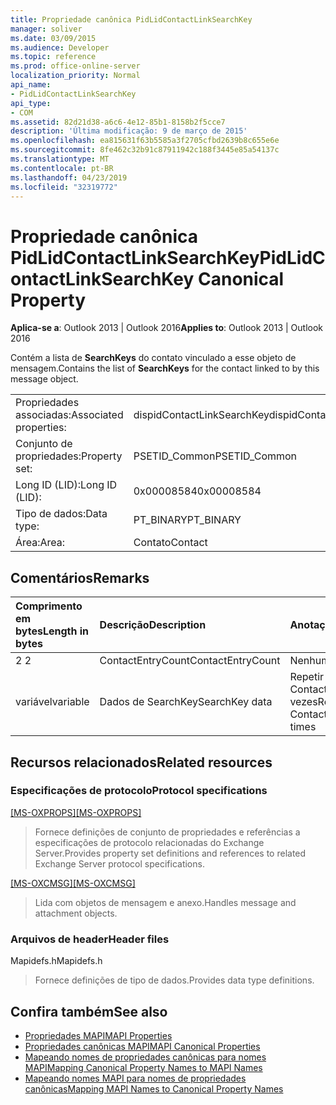 ```yaml
---
title: Propriedade canônica PidLidContactLinkSearchKey
manager: soliver
ms.date: 03/09/2015
ms.audience: Developer
ms.topic: reference
ms.prod: office-online-server
localization_priority: Normal
api_name:
- PidLidContactLinkSearchKey
api_type:
- COM
ms.assetid: 82d21d38-a6c6-4e12-85b1-8158b2f5cce7
description: 'Última modificação: 9 de março de 2015'
ms.openlocfilehash: ea815631f63b5585a3f2705cfbd2639b8c655e6e
ms.sourcegitcommit: 8fe462c32b91c87911942c188f3445e85a54137c
ms.translationtype: MT
ms.contentlocale: pt-BR
ms.lasthandoff: 04/23/2019
ms.locfileid: "32319772"
---
```

# <a name="pidlidcontactlinksearchkey-canonical-property"></a><span data-ttu-id="18c4c-103">Propriedade canônica PidLidContactLinkSearchKey</span><span class="sxs-lookup"><span data-stu-id="18c4c-103">PidLidContactLinkSearchKey Canonical Property</span></span>

<span data-ttu-id="18c4c-104">**Aplica-se a**: Outlook 2013 | Outlook 2016</span><span class="sxs-lookup"><span data-stu-id="18c4c-104">**Applies to**: Outlook 2013 | Outlook 2016</span></span> 
  
<span data-ttu-id="18c4c-105">Contém a lista de **SearchKeys** do contato vinculado a esse objeto de mensagem.</span><span class="sxs-lookup"><span data-stu-id="18c4c-105">Contains the list of **SearchKeys** for the contact linked to by this message object.</span></span> 
  
|||
|:-----|:-----|
|<span data-ttu-id="18c4c-106">Propriedades associadas:</span><span class="sxs-lookup"><span data-stu-id="18c4c-106">Associated properties:</span></span>  <br/> |<span data-ttu-id="18c4c-107">dispidContactLinkSearchKey</span><span class="sxs-lookup"><span data-stu-id="18c4c-107">dispidContactLinkSearchKey</span></span>  <br/> |
|<span data-ttu-id="18c4c-108">Conjunto de propriedades:</span><span class="sxs-lookup"><span data-stu-id="18c4c-108">Property set:</span></span>  <br/> |<span data-ttu-id="18c4c-109">PSETID_Common</span><span class="sxs-lookup"><span data-stu-id="18c4c-109">PSETID_Common</span></span>  <br/> |
|<span data-ttu-id="18c4c-110">Long ID (LID):</span><span class="sxs-lookup"><span data-stu-id="18c4c-110">Long ID (LID):</span></span>  <br/> |<span data-ttu-id="18c4c-111">0x00008584</span><span class="sxs-lookup"><span data-stu-id="18c4c-111">0x00008584</span></span>  <br/> |
|<span data-ttu-id="18c4c-112">Tipo de dados:</span><span class="sxs-lookup"><span data-stu-id="18c4c-112">Data type:</span></span>  <br/> |<span data-ttu-id="18c4c-113">PT_BINARY</span><span class="sxs-lookup"><span data-stu-id="18c4c-113">PT_BINARY</span></span>  <br/> |
|<span data-ttu-id="18c4c-114">Área:</span><span class="sxs-lookup"><span data-stu-id="18c4c-114">Area:</span></span>  <br/> |<span data-ttu-id="18c4c-115">Contato</span><span class="sxs-lookup"><span data-stu-id="18c4c-115">Contact</span></span>  <br/> |
   
## <a name="remarks"></a><span data-ttu-id="18c4c-116">Comentários</span><span class="sxs-lookup"><span data-stu-id="18c4c-116">Remarks</span></span>

|<span data-ttu-id="18c4c-117">**Comprimento em bytes**</span><span class="sxs-lookup"><span data-stu-id="18c4c-117">**Length in bytes**</span></span>|<span data-ttu-id="18c4c-118">**Descrição**</span><span class="sxs-lookup"><span data-stu-id="18c4c-118">**Description**</span></span>|<span data-ttu-id="18c4c-119">**Anotações**</span><span class="sxs-lookup"><span data-stu-id="18c4c-119">**Notes**</span></span>|
|:-----|:-----|:-----|
|<span data-ttu-id="18c4c-120">2 </span><span class="sxs-lookup"><span data-stu-id="18c4c-120">2</span></span>  <br/> |<span data-ttu-id="18c4c-121">ContactEntryCount</span><span class="sxs-lookup"><span data-stu-id="18c4c-121">ContactEntryCount</span></span>  <br/> |<span data-ttu-id="18c4c-122">Nenhum</span><span class="sxs-lookup"><span data-stu-id="18c4c-122">None</span></span>  <br/> |
|<span data-ttu-id="18c4c-123">variável</span><span class="sxs-lookup"><span data-stu-id="18c4c-123">variable</span></span>  <br/> |<span data-ttu-id="18c4c-124">Dados de SearchKey</span><span class="sxs-lookup"><span data-stu-id="18c4c-124">SearchKey data</span></span>  <br/> |<span data-ttu-id="18c4c-125">Repetir ContactEntryCount vezes</span><span class="sxs-lookup"><span data-stu-id="18c4c-125">Repeats ContactEntryCount times</span></span>  <br/> |
   
## <a name="related-resources"></a><span data-ttu-id="18c4c-126">Recursos relacionados</span><span class="sxs-lookup"><span data-stu-id="18c4c-126">Related resources</span></span>

### <a name="protocol-specifications"></a><span data-ttu-id="18c4c-127">Especificações de protocolo</span><span class="sxs-lookup"><span data-stu-id="18c4c-127">Protocol specifications</span></span>

<span data-ttu-id="18c4c-128">[[MS-OXPROPS]](https://msdn.microsoft.com/library/f6ab1613-aefe-447d-a49c-18217230b148%28Office.15%29.aspx)</span><span class="sxs-lookup"><span data-stu-id="18c4c-128">[[MS-OXPROPS]](https://msdn.microsoft.com/library/f6ab1613-aefe-447d-a49c-18217230b148%28Office.15%29.aspx)</span></span>
  
> <span data-ttu-id="18c4c-129">Fornece definições de conjunto de propriedades e referências a especificações de protocolo relacionadas do Exchange Server.</span><span class="sxs-lookup"><span data-stu-id="18c4c-129">Provides property set definitions and references to related Exchange Server protocol specifications.</span></span>
    
<span data-ttu-id="18c4c-130">[[MS-OXCMSG]](https://msdn.microsoft.com/library/7fd7ec40-deec-4c06-9493-1bc06b349682%28Office.15%29.aspx)</span><span class="sxs-lookup"><span data-stu-id="18c4c-130">[[MS-OXCMSG]](https://msdn.microsoft.com/library/7fd7ec40-deec-4c06-9493-1bc06b349682%28Office.15%29.aspx)</span></span>
  
> <span data-ttu-id="18c4c-131">Lida com objetos de mensagem e anexo.</span><span class="sxs-lookup"><span data-stu-id="18c4c-131">Handles message and attachment objects.</span></span>
    
### <a name="header-files"></a><span data-ttu-id="18c4c-132">Arquivos de header</span><span class="sxs-lookup"><span data-stu-id="18c4c-132">Header files</span></span>

<span data-ttu-id="18c4c-133">Mapidefs.h</span><span class="sxs-lookup"><span data-stu-id="18c4c-133">Mapidefs.h</span></span>
  
> <span data-ttu-id="18c4c-134">Fornece definições de tipo de dados.</span><span class="sxs-lookup"><span data-stu-id="18c4c-134">Provides data type definitions.</span></span>
    
## <a name="see-also"></a><span data-ttu-id="18c4c-135">Confira também</span><span class="sxs-lookup"><span data-stu-id="18c4c-135">See also</span></span>

- [<span data-ttu-id="18c4c-136">Propriedades MAPI</span><span class="sxs-lookup"><span data-stu-id="18c4c-136">MAPI Properties</span></span>](mapi-properties.md) 
- [<span data-ttu-id="18c4c-137">Propriedades canônicas MAPI</span><span class="sxs-lookup"><span data-stu-id="18c4c-137">MAPI Canonical Properties</span></span>](mapi-canonical-properties.md)
- [<span data-ttu-id="18c4c-138">Mapeando nomes de propriedades canônicas para nomes MAPI</span><span class="sxs-lookup"><span data-stu-id="18c4c-138">Mapping Canonical Property Names to MAPI Names</span></span>](mapping-canonical-property-names-to-mapi-names.md)
- [<span data-ttu-id="18c4c-139">Mapeando nomes MAPI para nomes de propriedades canônicas</span><span class="sxs-lookup"><span data-stu-id="18c4c-139">Mapping MAPI Names to Canonical Property Names</span></span>](mapping-mapi-names-to-canonical-property-names.md)

